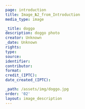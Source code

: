 ```yaml
---
page: introduction
title: Image_№2_from_Introduction
media_type: image

_title: doggo
description: doggo photo
creator: Unknown
_date: Unknown
rights: 
type: 
source:
identifier:
contributor:
format:
credit_(IPTC):
date_created_(IPTC):

_path: /assets/img/doggo.jpg 
order: '02'
layout: image_description
---
```


